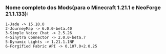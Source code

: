 ### Nome completo dos Mods(para o Minecraft 1.21.1 e NeoForge 21.1.133):	
	1-Jade -> 15.10.0
	2-JourneyMap -> 6.0.0-beta.40
	3-Simple Voice Chat -> 2.5.26
	4-Sinytra Connector -> 2.0.0-beta.7
	5-Dynamic Lights -> 1.21.1.1NF
	6-Forgified Fabric API -> 0.107.0+2.0.25
